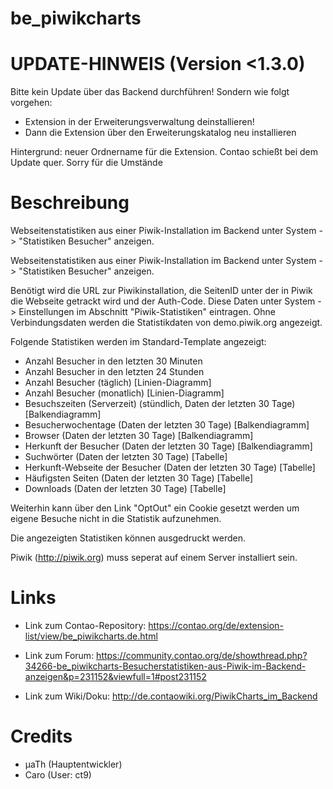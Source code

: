 be_piwikcharts
=============


UPDATE-HINWEIS (Version <1.3.0)
===============================
Bitte kein Update über das Backend durchführen! Sondern wie folgt vorgehen:

  * Extension in der Erweiterungsverwaltung deinstallieren!
  * Dann die Extension über den Erweiterungskatalog neu installieren

Hintergrund: neuer Ordnername für die Extension. Contao schießt bei dem Update quer. Sorry für die Umstände 


Beschreibung
============
Webseitenstatistiken aus einer Piwik-Installation im Backend unter System -> "Statistiken Besucher" anzeigen.

Webseitenstatistiken aus einer Piwik-Installation im Backend unter System -> "Statistiken Besucher" anzeigen.


Benötigt wird die URL zur Piwikinstallation, die SeitenID unter der in Piwik die Webseite getrackt wird und der Auth-Code. Diese Daten unter System -> Einstellungen im Abschnitt "Piwik-Statistiken" eintragen. Ohne Verbindungsdaten werden die Statistikdaten von demo.piwik.org angezeigt.

 

Folgende Statistiken werden im Standard-Template angezeigt:

  * Anzahl Besucher in den letzten 30 Minuten
  * Anzahl Besucher in den letzten 24 Stunden
  * Anzahl Besucher (täglich) [Linien-Diagramm]
  * Anzahl Besucher (monatlich) [Linien-Diagramm]
  * Besuchszeiten (Serverzeit) (stündlich, Daten der letzten 30 Tage) [Balkendiagramm]
  * Besucherwochentage (Daten der letzten 30 Tage) [Balkendiagramm]
  * Browser (Daten der letzten 30 Tage) [Balkendiagramm]
  * Herkunft der Besucher (Daten der letzten 30 Tage) [Balkendiagramm]
  * Suchwörter (Daten der letzten 30 Tage) [Tabelle]
  * Herkunft-Webseite der Besucher (Daten der letzten 30 Tage) [Tabelle]
  * Häufigsten Seiten (Daten der letzten 30 Tage) [Tabelle]
  * Downloads (Daten der letzten 30 Tage) [Tabelle]

 

Weiterhin kann über den Link "OptOut" ein Cookie gesetzt werden um eigene Besuche nicht in die Statistik  aufzunehmen.

Die angezeigten Statistiken können ausgedruckt werden.

 

Piwik (http://piwik.org) muss seperat auf einem Server installiert sein.

Links
=====
* Link zum Contao-Repository: https://contao.org/de/extension-list/view/be_piwikcharts.de.html

* Link zum Forum: https://community.contao.org/de/showthread.php?34266-be_piwikcharts-Besucherstatistiken-aus-Piwik-im-Backend-anzeigen&p=231152&viewfull=1#post231152

* Link zum Wiki/Doku: http://de.contaowiki.org/PiwikCharts_im_Backend

Credits
=======
  *  µaTh (Hauptentwickler)
  *  Caro (User: ct9)
